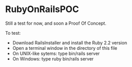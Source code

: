 # RubyOnRailsPOC
Still a test for now, and soon a Proof Of Concept.

To test:
- Download RailsInstaller and install the Ruby 2.2 version
- Open a terminal window in the directory of this file
- On UNIX-like sytems: type bin/rails server
- On Windows:          type ruby bin/rails server
